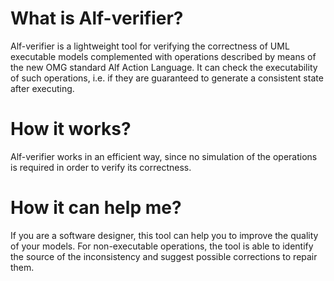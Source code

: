 # What is Alf-verifier?
Alf-verifier is a lightweight tool for verifying the correctness of UML executable models complemented with operations described by means of the new OMG standard Alf Action Language.
It can check the executability of such operations, i.e. if they are guaranteed to generate a consistent state after executing.

# How it works?
Alf-verifier works in an efficient way, since no simulation of the operations is required in order to verify its correctness.

# How it can help me?
If you are a software designer, this tool can help you to improve the quality of your models. For non-executable operations, the tool is able to identify the source of the inconsistency and suggest possible corrections to repair them.
